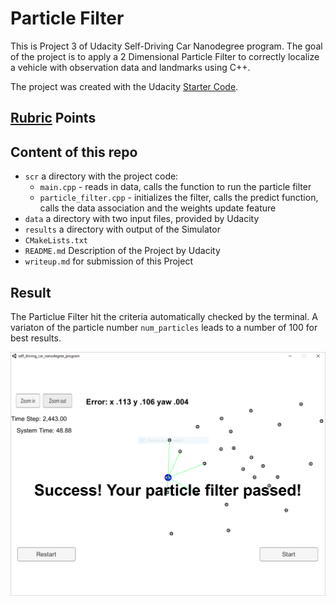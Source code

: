 ﻿[//]: # (Image References)
[image1]: ./result/image1.PNG



# Particle Filter
This is Project 3 of Udacity Self-Driving Car Nanodegree program. 
The goal of the project is to apply a 2 Dimensional Particle Filter to correctly localize a vehicle with observation data and landmarks using C++.

The project was created with the Udacity [Starter Code](https://github.com/udacity/CarND-Kidnapped-Vehicle-Project).

## [Rubric](https://review.udacity.com/#!/rubrics/747/view) Points

## Content of this repo
- `scr` a directory with the project code:
  - `main.cpp` - reads in data, calls the function to run the particle filter
  - `particle_filter.cpp` - initializes the filter, calls the predict function, calls the data association and the weights update feature
- `data`  a directory with two input files, provided by Udacity
- `results`  a directory with output of the Simulator
- `CMakeLists.txt`
- `README.md` Description of the Project by Udacity
- `writeup.md` for submission of this Project

## Result
The Particlue Filter hit the criteria automatically checked by the terminal. A variaton of the particle number `num_particles` leads to a number of 100 for best results.


![alt text][image1] 




